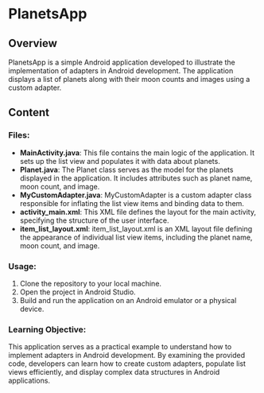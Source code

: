 # PlanetsApp

## Overview
PlanetsApp is a simple Android application developed to illustrate the implementation of adapters in Android development. The application displays a list of planets along with their moon counts and images using a custom adapter.

## Content

### Files:
- **MainActivity.java**: This file contains the main logic of the application. It sets up the list view and populates it with data about planets.
- **Planet.java**: The Planet class serves as the model for the planets displayed in the application. It includes attributes such as planet name, moon count, and image.
- **MyCustomAdapter.java**: MyCustomAdapter is a custom adapter class responsible for inflating the list view items and binding data to them.
- **activity_main.xml**: This XML file defines the layout for the main activity, specifying the structure of the user interface.
- **item_list_layout.xml**: item_list_layout.xml is an XML layout file defining the appearance of individual list view items, including the planet name, moon count, and image.

### Usage:
1. Clone the repository to your local machine.
2. Open the project in Android Studio.
3. Build and run the application on an Android emulator or a physical device.

### Learning Objective:
This application serves as a practical example to understand how to implement adapters in Android development. By examining the provided code, developers can learn how to create custom adapters, populate list views efficiently, and display complex data structures in Android applications.

